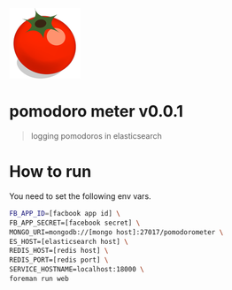 [![Pomodoro meter](https://raw.githubusercontent.com/kt3k/pomodoro-meter/master/public/img/tomato.png)](http://pomodoro-meter.herokuapp.com/)

# pomodoro meter v0.0.1

> logging pomodoros in elasticsearch

# How to run

You need to set the following env vars.

```sh
FB_APP_ID=[facbook app id] \
FB_APP_SECRET=[facebook secret] \
MONGO_URI=mongodb://[mongo host]:27017/pomodorometer \
ES_HOST=[elasticsearch host] \
REDIS_HOST=[redis host] \
REDIS_PORT=[redis port] \
SERVICE_HOSTNAME=localhost:18000 \
foreman run web
```
